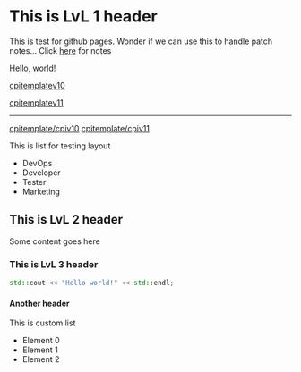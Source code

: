 # This is LvL 1 header

This is test for github pages. Wonder if we can use this to handle patch notes...
Click [here](patchnotes.md) for notes

<a href="https://ismailozsaygi.github.io/pbclient/patchnotes.html" target="_blank">Hello, world!</a>

<a href="https://ismailozsaygi.github.io/pbclient/cpitemplate/cpitemplate_10.html" target="_blank">cpitemplatev10</a>

<a href="https://ismailozsaygi.github.io/pbclient/cpitemplate/cpitemplate_11.html" target="_blank">cpitemplatev11</a>

----

[cpitemplate/cpiv10](cpitemplate/cpitemplatev10.md)
[cpitemplate/cpiv11](cpitemplate/cpitemplatev11.md)

This is list for testing layout

* DevOps
* Developer
* Tester
* Marketing



## This is LvL 2 header

Some content goes here



### This is LvL 3 header

```cpp
std::cout << "Hello world!" << std::endl;
```



#### Another header

This is custom list

* Element 0
* Element 1
* Element 2
